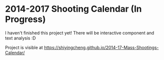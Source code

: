 # 2014-2017 Shooting Calendar (In Progress)

I haven't finished this project yet! There will be interactive component and text analysis :D

Project is visible at https://shiyingcheng.github.io/2014-17-Mass-Shootings-Calendar/
